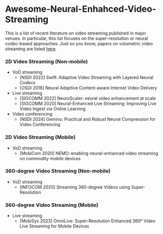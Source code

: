 # Awesome-Neural-Enhahced-Video-Streaming
This is a list of recent literature on video streaming published in major venues. In particular, this list focuses on the super-resolution or neural codec-based approaches. Just so you know, papers on volumetric video streaming are listed [here](https://github.com/parkseonghoony/Awesome-Volumetric-Video-Streaming/blob/main/README.md).

### 2D Video Streaming (Non-mobile)
* VoD streaming
  * [NSDI 2022] Swift: Adaptive Video Streaming with Layered Neural Codecs
  * [OSDI 2018] Neural Adaptive Content-aware Internet Video Delivery
* Live streaming
  * [SIGCOMM 2022] NeuroScaler: neural video enhancement at scale
  * [SIGCOMM 2020] Neural-Enhanced Live Streaming: Improving Live Video Ingest via Online Learning
* Video conferencing
  * [NSDI 2024] Gemino: Practical and Robust Neural Compression for Video Conferencing

### 2D Video Streaming (Mobile)
* VoD streaming
  * [MobiCom 2020] NEMO: enabling neural-enhanced video streaming on commodity mobile devices


### 360-degree Video Streaming (Non-mobile)
* VoD streaming
  * [INFOCOM 2020] Streaming 360-degree Videos using Super-Resolution

### 360-degree Video Streaming (Mobile)
* Live streaming
  * [MobiSys 2023] OmniLive: Super-Resolution Enhanced 360° Video Live Streaming for Mobile Devices
